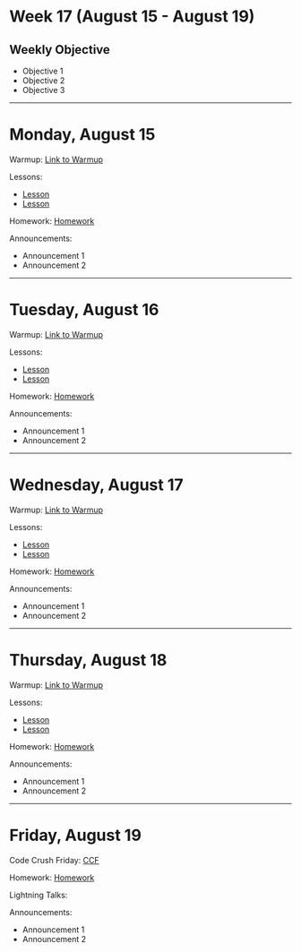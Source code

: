 # Week 17 (August 15 - August 19)
## Weekly Objective

- Objective 1
- Objective 2
- Objective 3

---

# Monday, August 15

Warmup: [Link to Warmup](http://github.com/gSchool)

Lessons:
- [Lesson](https://workbook.galvanize.com/cohorts/68/student_dashboard)
- [Lesson](https://workbook.galvanize.com/cohorts/68/student_dashboard)

Homework: [Homework](https://workbook.galvanize.com/cohorts/68/student_dashboard)

Announcements:
- Announcement 1
- Announcement 2

---

# Tuesday, August 16

Warmup: [Link to Warmup](http://github.com/gSchool)

Lessons:
- [Lesson](https://workbook.galvanize.com/cohorts/68/student_dashboard)
- [Lesson](https://workbook.galvanize.com/cohorts/68/student_dashboard)

Homework: [Homework](https://workbook.galvanize.com/cohorts/68/student_dashboard)

Announcements:
- Announcement 1
- Announcement 2

---

# Wednesday, August 17

Warmup: [Link to Warmup](http://github.com/gSchool)

Lessons:
- [Lesson](https://workbook.galvanize.com/cohorts/68/student_dashboard)
- [Lesson](https://workbook.galvanize.com/cohorts/68/student_dashboard)

Homework: [Homework](https://workbook.galvanize.com/cohorts/68/student_dashboard)

Announcements:
- Announcement 1
- Announcement 2

---

# Thursday, August 18

Warmup: [Link to Warmup](http://github.com/gSchool)

Lessons:
- [Lesson](https://workbook.galvanize.com/cohorts/68/student_dashboard)
- [Lesson](https://workbook.galvanize.com/cohorts/68/student_dashboard)

Homework: [Homework](https://workbook.galvanize.com/cohorts/68/student_dashboard)

Announcements:
- Announcement 1
- Announcement 2

---

# Friday, August 19

Code Crush Friday: [CCF](https://workbook.galvanize.com/cohorts/68/student_dashboard)

Homework: [Homework](https://workbook.galvanize.com/cohorts/68/student_dashboard)

Lightning Talks:

Announcements:
- Announcement 1
- Announcement 2
